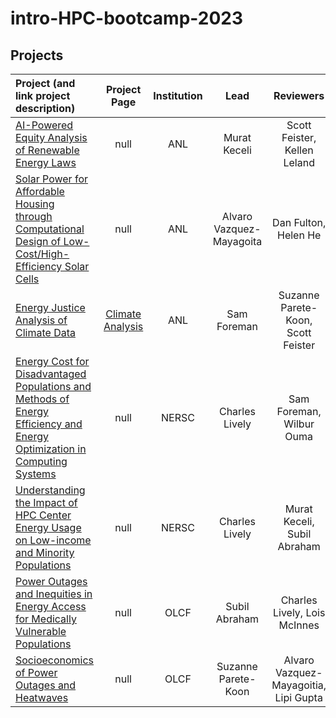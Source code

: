 # intro-HPC-bootcamp-2023

## Projects
| **Project (and link project description)**                                                                                                                                                                                                                                    | Project Page                                                    | Institution              | **Lead**                 | **Reviewers**                         |
|:----------------------------------------------------------------------------------------------------------------------------------------------------------------------------------------------------------------------------------------------------------------------------- |:---------------------------------------------------------------:|:------------------------:|:------------------------:|:-------------------------------------:|
| [AI-Powered Equity Analysis of Renewable Energy Laws](https://shinstitute.org/ai-powered-equity-analysis-of-renewable-energy-laws/)                                                                                                                                           | null                                                            | ANL                      | Murat Keceli             | Scott Feister, Kellen Leland          |
| [Solar Power for Affordable Housing through Computational Design of Low-Cost/High-Efficiency Solar Cells](https://shinstitute.org/solar-power-for-affordable-housing-through-computational-design-of-low-cost-high-efficiency-solar-cells/)                                   | null                                                            | ANL                      | Alvaro Vazquez-Mayagoita | Dan Fulton, Helen He                  |
| [Energy Justice Analysis of Climate Data](https://shinstitute.org/energy-justice-analysis-of-climate-data/)                                                                                                                                                                   | [Climate Analysis](https://saforem2.github.io/climate-analysis) | ANL                      | Sam Foreman              | Suzanne Parete-Koon, Scott Feister    |
| [Energy Cost for Disadvantaged Populations and Methods of Energy Efficiency and Energy Optimization in Computing Systems](https://shinstitute.org/energy-cost-for-disadvantaged-populations-and-methods-of-energy-efficiency-and-energy-optimization-in-computing-systems/)   | null                                                            | NERSC                    | Charles Lively           | Sam Foreman, Wilbur Ouma              |
| [Understanding the Impact of HPC Center Energy Usage on Low-income and Minority Populations](https://shinstitute.org/understanding-the-impact-of-hpc-center-energy-usage-on-low-income-and-minority-populations/)                                                             | null                                                            | NERSC                    |  Charles Lively          | Murat Keceli, Subil Abraham           |
| [Power Outages and Inequities in Energy Access for Medically Vulnerable Populations](https://shinstitute.org/power-outages-and-inequities-in-energy-access-for-medically-vulnerable-populations/)                                                                             | null                                                            | OLCF                     | Subil Abraham            | Charles Lively, Lois McInnes          |
| [Socioeconomics of Power Outages and Heatwaves](https://shinstitute.org/socioeconomics-of-power-outages-and-heatwaves/)                                                                                                                                                       | null                                                            | OLCF                     | Suzanne Parete-Koon      | Alvaro Vazquez-Mayagoitia, Lipi Gupta |

